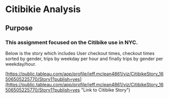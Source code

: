 # Citibikie Analysis

## Purpose

### This assignment focused on the Citibike use in NYC. 

Below is the story which includes User checkout times, checkout times sorted by gender, trips by weekday per hour and finally trips by gender per weekday/hour.

[https://public.tableau.com/app/profile/jeff.mclean4861/viz/CitibikeStory_16506505225770/Story1?publish=yes](https://public.tableau.com/app/profile/jeff.mclean4861/viz/CitibikeStory_16506505225770/Story1?publish=yes "Link to Citibike Story")

